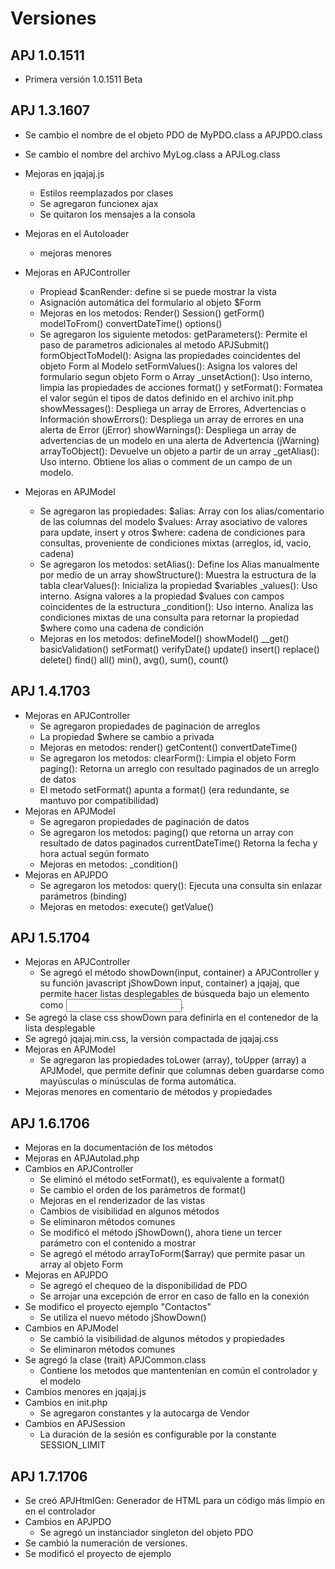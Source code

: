 # Versiones
## APJ 1.0.1511
  - Primera versión 1.0.1511 Beta
## APJ 1.3.1607
- Se cambio el nombre de el objeto PDO de MyPDO.class a APJPDO.class
- Se cambio el nombre del archivo MyLog.class a APJLog.class
- Mejoras en jqajaj.js 
	- Estilos reemplazados por clases
	- Se agregaron funcionex ajax
	- Se quitaron los mensajes a la consola
- Mejoras en el Autoloader
	- mejoras menores
- Mejoras en APJController
	- Propiead $canRender: define si se puede mostrar la vista
	- Asignación automática del formulario al objeto $Form
	- Mejoras en los metodos: 
		Render()
		Session()
		getForm()
		modelToFrom()
		convertDateTime()
		options()
	- Se agregaron los siguiente metodos: 
		getParameters(): Permite el paso de parametros adicionales al metodo APJSubmit()
		formObjectToModel(): Asigna las propiedades coincidentes del objeto Form al Modelo
		setFormValues(): Asigna los valores del formulario segun objeto Form o Array
		_unsetAction(): Uso interno, limpia las propiedades de acciones
		format() y setFormat(): Formatea el valor según el tipos de datos definido en el archivo init.php
		showMessages(): Despliega un array de Errores, Advertencias o Información
		showErrors(): Despliega un array de errores en una alerta de Error (jError)
		showWarnings(): Despliega un array de advertencias de un modelo en una alerta de Advertencia (jWarning)
		arrayToObject(): Devuelve un objeto a partir de un array
		_getAlias(): Uso interno. Obtiene los alias o comment de un campo de un modelo.

- Mejoras en APJModel
	- Se agregaron las propiedades:
		$alias: Array con los alias/comentario de las columnas del modelo
		$values: Array asociativo de valores para update, insert y otros
		$where: cadena de condiciones para consultas, proveniente de condiciones mixtas (arreglos, id, vacio, cadena)
	- Se agregaron los metodos:
		setAlias(): Define los Alias manualmente por medio de un array
		showStructure(): Muestra la estructura de la tabla
		clearValues(): Inicializa la propiedad $variables
		_values(): Uso interno. Asigna valores a la propiedad $values con campos coincidentes de la estructura
		_condition(): Uso interno. Analiza las condiciones mixtas de una consulta para retornar la propiedad $where como una cadena de condición
	- Mejoras en los metodos:
		defineModel()
		showModel()
		__get()
		basicValidation()
		setFormat()
		verifyDate()
		update()
		insert()
		replace()
		delete()
		find()
		all()
		min(), avg(), sum(), count()

## APJ 1.4.1703
- Mejoras en APJController
	- Se agregaron propiedades de paginación de arreglos
	- La propiedad $where se cambio a privada
	- Mejoras en metodos:
		render()
		getContent()
		convertDateTime()
	- Se agregaron los metodos:
		clearForm(): Limpia el objeto Form
		paging(): Retorna un arreglo con resultado paginados de un arreglo de datos
	- El metodo setFormat() apunta a format() (era redundante, se mantuvo por compatibilidad)
- Mejoras en APJModel
	- Se agregaron propiedades de paginación de datos
	- Se agregaron los metodos:
		paging() que retorna un array con resultado de datos paginados
		currentDateTime() Retorna la fecha y hora actual según formato
	- Mejoras en metodos:
		_condition()
- Mejoras en APJPDO
	- Se agregaron los metodos:
		query(): Ejecuta una consulta sin enlazar parámetros (binding)
	- Mejoras en metodos:
		execute()
		getValue()

## APJ 1.5.1704
- Mejoras en APJController
  - Se agregó el método showDown(input, container) a APJController  y su función javascript jShowDown
    input, container) a jqajaj, que permite hacer listas desplegables de búsqueda bajo un elemento como <input>.
- Se agregó la clase css showDown para definirla en el contenedor de la lista desplegable
- Se agregó jqajaj.min.css, la versión compactada de jqajaj.css
- Mejoras en APJModel
  - Se agregaron las propiedades toLower (array), toUpper (array) a APJModel, que permite definir que       columnas deben guardarse como mayúsculas o minúsculas de forma automática.
- Mejoras menores en comentario de métodos y propiedades
## APJ 1.6.1706
- Mejoras en la documentación de los métodos
- Mejoras en APJAutolad.php
- Cambios en APJController
  - Se eliminó el método setFormat(), es equivalente a format()
  - Se cambio el orden de los parámetros de format()
  - Mejoras en el renderizador de las vistas
  - Cambios de visibilidad en algunos métodos
  - Se eliminaron métodos comunes
  - Se modificó el método jShowDown(), ahora tiene un tercer parámetro con el contenido a mostrar
  - Se agregó el método arrayToForm($array) que permite pasar un array al objeto Form
- Mejoras en APJPDO
  - Se agregó el chequeo de la disponibilidad de PDO
  - Se arrojar una excepción de error en caso de fallo en la conexión
- Se modifico el proyecto ejemplo "Contactos"
  - Se utiliza el nuevo método jShowDown()
- Cambios en APJModel
  - Se cambió la visibilidad de algunos métodos y propiedades
  - Se eliminaron métodos comunes
- Se agregó la clase (trait) APJCommon.class
  - Contiene los metodos que mantentenían en común el controlador y el modelo
- Cambios menores en jqajaj.js
- Cambios en init.php
  - Se agregaron constantes y la autocarga de Vendor
- Cambios en APJSession
  - La duración de la sesión es configurable por la constante SESSION_LIMIT
## APJ 1.7.1706
- Se creó APJHtmlGen: Generador de HTML para un código más limpio en en el controlador
- Cambios en APJPDO
  - Se agregó un instanciador singleton del objeto PDO
- Se cambió la numeración de versiones.
- Se modificó el proyecto de ejemplo